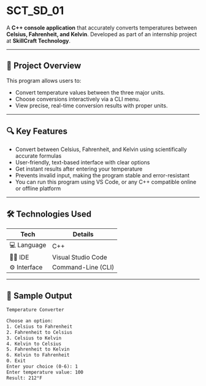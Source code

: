 # SCT_SD_01
A **C++ console application** that accurately converts temperatures between **Celsius, Fahrenheit, and Kelvin**. Developed as part of an internship project at **SkillCraft Technology**.

---

## 📘 Project Overview

This program allows users to:
- Convert temperature values between the three major units.
- Choose conversions interactively via a CLI menu.
- View precise, real-time conversion results with proper units.

---
  
## 🔍 Key Features

- Convert between Celsius, Fahrenheit, and Kelvin using scientifically accurate formulas
- User-friendly, text-based interface with clear options
- Get instant results after entering your temperature
- Prevents invalid input, making the program stable and error-resistant
- You can run this program using VS Code, or any C++ compatible online or offline platform
  
---

## 🛠️ Technologies Used

| Tech | Details |
|------|---------|
| 💻 Language | C++ |
| 🧑‍💻 IDE | Visual Studio Code |
| ⚙️ Interface | Command-Line (CLI) |

---

## 📸 Sample Output

```txt
Temperature Converter

Choose an option:
1. Celsius to Fahrenheit
2. Fahrenheit to Celsius
3. Celsius to Kelvin
4. Kelvin to Celsius
5. Fahrenheit to Kelvin
6. Kelvin to Fahrenheit
0. Exit
Enter your choice (0-6): 1
Enter temperature value: 100
Result: 212°F
